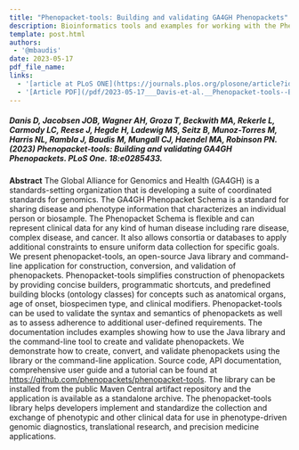 ```yaml
---
title: "Phenopacket-tools: Building and validating GA4GH Phenopackets"
description: Bioinformatics tools and examples for working with the Phenopackets standard
template: post.html 
authors:
 - '@mbaudis'
date: 2023-05-17
pdf_file_name:
links:
  - '[article at PLoS ONE](https://journals.plos.org/plosone/article?id=10.1371/journal.pone.0285433)'
  - '[Article PDF](/pdf/2023-05-17___Davis-et-al.__Phenopacket-tools--Building-and-validating-GA4GH-Phenopackets__PLoS-ONE.pdf)'
---
```


##### Danis D, Jacobsen JOB, Wagner AH, Groza T, Beckwith MA, Rekerle L, Carmody LC, Reese J, Hegde H, Ladewig MS, Seitz B, Munoz-Torres M, Harris NL, Rambla J, Baudis M, Mungall CJ, Haendel MA, Robinson PN. (2023) **Phenopacket-tools: Building and validating GA4GH Phenopackets.** _PLoS One._ 18:e0285433.

**Abstract** The Global Alliance for Genomics and Health (GA4GH) is a standards-setting organization that is developing a suite of coordinated standards for genomics. The GA4GH Phenopacket Schema is a standard for sharing disease and phenotype information that characterizes an individual person or biosample. The Phenopacket Schema is flexible and can represent clinical data for any kind of human disease including rare disease, complex disease, and cancer. It also allows consortia or databases to apply additional constraints to ensure uniform data collection for specific goals. We present phenopacket-tools, an open-source Java library and command-line application for construction, conversion, and validation of phenopackets. Phenopacket-tools simplifies construction of phenopackets by providing concise builders, programmatic shortcuts, and predefined building blocks (ontology classes) for concepts such as anatomical organs, age of onset, biospecimen type, and clinical modifiers.<!--more--> Phenopacket-tools can be used to validate the syntax and semantics of phenopackets as well as to assess adherence to additional user-defined requirements. The documentation includes examples showing how to use the Java library and the command-line tool to create and validate phenopackets. We demonstrate how to create, convert, and validate phenopackets using the library or the command-line application. Source code, API documentation, comprehensive user guide and a tutorial can be found at https://github.com/phenopackets/phenopacket-tools. The library can be installed from the public Maven Central artifact repository and the application is available as a standalone archive. The phenopacket-tools library helps developers implement and standardize the collection and exchange of phenotypic and other clinical data for use in phenotype-driven genomic diagnostics, translational research, and precision medicine applications.
